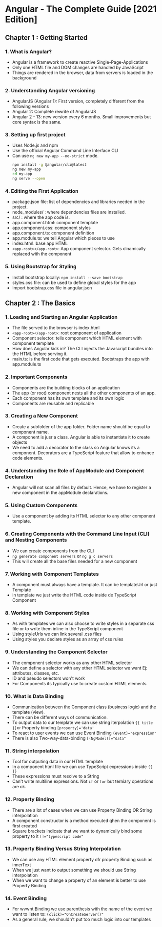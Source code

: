 # Angular - The Complete Guide [2021 Edition]

## Chapter 1 : Getting Started

### 1. What is Angular?

- Angular is a framework to create reactive Single-Page-Applications
- Only one HTML file and DOM changes are handled by JavaScript
- Things are rendered in the browser, data from servers is loaded in the background

### 2. Understanding Angular versioning

- AngularJS (Angular 1): First version, completely different from the following versions
- Angular 2: Complete rewrite of AngularJS
- Angular 2 - 13: new version every 6 months. Small improvements but core syntax is the same.

### 3. Setting up first project

- Uses Node.js and npm
- Use the official Angular Command Line Interface CLI
- Can use `ng new my-app --no-strict` mode.
  ```bash
  npm install -g @angular/cli@latest
  ng new my-app
  cd my-app
  ng serve --open
  ```

### 4. Editing the First Application

- package.json file: list of dependencies and libraries needed in the project.
- node_modules/ : where dependencies files are installed.
- src/ : where the app code is.
- app.component.html: component template
- app.component.css: component styles
- app.component.ts: component definition
- app.module.ts: we tell Angular which pieces to use
- index.html: base app HTML
- `<app-root></app-root>`: App component selector. Gets dinamically replaced with the component

### 5. Using Bootstrap for Styling

- Install bootstrap locally: `npm install --save bootstrap`
- styles.css file: can be used to define global styles for the app
- Import bootstrap.css file in angular.json

## Chapter 2 : The Basics

### 1. Loading and Starting an Angular Application

- The file served to the browser is index.html
- `<app-root></app-root>`: root component of application
- Component selector: tells component which HTML element with component template
- How does Angular kick in? The CLI injects the Javascript bundles into the HTML before serving it.
- main.ts: is the first code that gets executed. Bootstraps the app with app.module.ts

### 2. Important Components

- Components are the building blocks of an application
- The app (or root) component nests all the other components of an app.
- Each component has its own template and its own logic
- Components are reusable and replicable

### 3. Creating a New Component

- Create a subfolder of the app folder. Folder name should be equal to component name.
- A component is jusr a class. Angular is able to instantiate it to create objects
- We need to add a decorator to the class so Angular knows its a component. Decorators are a TypeScript feature that allow to enhance code elements.

### 4. Understanding the Role of AppModule and Component Declaration

- Angular will not scan all files by default. Hence, we have to register a new component in the appModule declarations.

### 5. Using Custom Components

- Use a component by adding its HTML selector to any other component template.

### 6. Creating Components with the Command Line Input (CLI) and Nesting Components

- We can create components from the CLI
- `ng generate component servers` or `ng g c servers`
- This will create all the base files needed for a new component

### 7. Working with Component Templates

- A component must always have a template. It can be templateUrl or just Template
- in template we just write the HTML code inside de TypeScript Component

### 8. Working with Component Styles

- As with templates we can also choose to write styles in a separate css file or to write them inline in the TypeScript component
- Using styleUrls we can link several .css files
- Using styles you declare styles as an array of css rules

### 9. Understanding the Component Selector

- The component selector works as any other HTML selector
- We can define a selector with any other HTML selector we want Ej: attributes, classes, etc.
- ID and pseudo selectors won't work
- For Components its typically use to create custom HTML elements

### 10. What is Data Binding

- Communication between the Component class (business logic) and the template (view).
- There can be different ways of communication.
- To output data to our template we can use string iterpolation `{{ title }}`or Property binding `[property]='data'`
- To react to user events we can use Event Binding `(event)="expression"`
- There is also Two-way-data-binding `[(NgModel)]="data"`

### 11. String interpolation

- Tool for outputing data in our HTML template
- In a component html file we can use TypeScript expressions inside `{{ }}`
- These expressions must resolve to a String
- Can't write multiline expressions. Not `if` or `for` but terniary operations are ok.

### 12. Property Binding

- There are a lot of cases when we can use Property Binding OR String interpolation
- A component constructor is a method executed qhen the component is first created
- Square brackets indicate that we want to dynamically bind some property to it `[]="typescript code"`

### 13. Property Binding Versus String Interpolation

- We can use any HTML element property ofr property Binding such as innerText
- When we just want to output something we should use String interpolation
- When we want to change a property of an element is better to use Property Binding

### 14. Event Binding

- For wvwnt Binding we use parenthesis with the name of the event we want to listen to: `(click)="OnCreateServer()"`
- As a general rule, we shouldn't put too much logic into our templates
